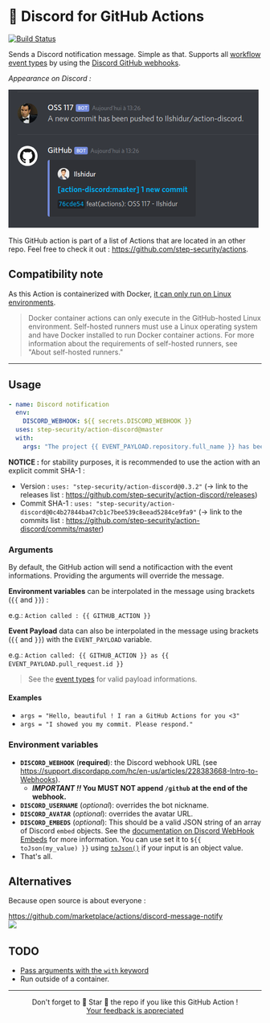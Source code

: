 # 🚀 Discord for GitHub Actions

[![Build Status][build-badge]][build-url]

Sends a Discord notification message. Simple as that.
Supports all [workflow event types](https://developer.github.com/webhooks/#events) by using the [Discord GitHub webhooks](https://discordapp.com/developers/docs/resources/webhook#execute-githubcompatible-webhook).

_Appearance on Discord :_

![Discord message](preview.png "Discord message")

This GitHub action is part of a list of Actions that are located in an other repo. Feel free to check it out : https://github.com/step-security/actions.

## Compatibility note

As this Action is containerized with Docker, [it can only run on Linux environments](https://help.github.com/en/actions/building-actions/about-actions#types-of-actions).

> Docker container actions can only execute in the GitHub-hosted Linux environment.
> Self-hosted runners must use a Linux operating system and have Docker installed to run Docker container actions. For more information about the requirements of self-hosted runners, see "About self-hosted runners."

<hr/>

## Usage

```yaml
- name: Discord notification
  env:
    DISCORD_WEBHOOK: ${{ secrets.DISCORD_WEBHOOK }}
  uses: step-security/action-discord@master
  with:
    args: "The project {{ EVENT_PAYLOAD.repository.full_name }} has been deployed."
```

**NOTICE :** for stability purposes, it is recommended to use the action with an explicit commit SHA-1 :

- Version : `uses: "step-security/action-discord@0.3.2"` (&rarr; link to the releases list : https://github.com/step-security/action-discord/releases)
- Commit SHA-1 : `uses: "step-security/action-discord@0c4b27844ba47cb1c7bee539c8eead5284ce9fa9"` (&rarr; link to the commits list : https://github.com/step-security/action-discord/commits/master)

### Arguments

By default, the GitHub action will send a notificaction with the event informations. Providing the arguments will override the message.

**Environment variables** can be interpolated in the message using brackets (`{{` and `}}`) :

e.g.: `Action called : {{ GITHUB_ACTION }}`

**Event Payload** data can also be interpolated in the message using brackets (`{{` and `}}`) with the `EVENT_PAYLOAD` variable.

e.g.: `Action called: {{ GITHUB_ACTION }} as {{ EVENT_PAYLOAD.pull_request.id }}`

> See the [event types](https://developer.github.com/v3/activity/events/types) for valid payload informations.

#### Examples

- `args = "Hello, beautiful ! I ran a GitHub Actions for you <3"`
- `args = "I showed you my commit. Please respond."`

### Environment variables

- **`DISCORD_WEBHOOK`** (**required**): the Discord webhook URL (see https://support.discordapp.com/hc/en-us/articles/228383668-Intro-to-Webhooks).
  - **_IMPORTANT !!_ You MUST NOT append `/github` at the end of the webhook.**
- **`DISCORD_USERNAME`** (_optional_): overrides the bot nickname.
- **`DISCORD_AVATAR`** (_optional_): overrides the avatar URL.
- **`DISCORD_EMBEDS`** (_optional_): This should be a valid JSON string of an array of Discord `embed` objects. See the [documentation on Discord WebHook Embeds](https://birdie0.github.io/discord-webhooks-guide/structure/embeds.html) for more information. You can use set it to `${{ toJson(my_value) }}` using [`toJson()`](https://docs.github.com/en/actions/reference/context-and-expression-syntax-for-github-actions#tojson) if your input is an object value.
- That's all.

## Alternatives

Because open source is about everyone :

https://github.com/marketplace/actions/discord-message-notify <br/>
![](https://img.shields.io/github/stars/appleboy/discord-action.svg?label=Stars&style=social)

## TODO

- [Pass arguments with the `with` keyword](https://help.github.com/en/actions/automating-your-workflow-with-github-actions/workflow-syntax-for-github-actions#jobsjob_idstepswith)
- Run outside of a container.

<hr/>

<p align="center">
  Don't forget to 🌟 Star 🌟 the repo if you like this GitHub Action !<br/>
  <a href="https://github.com/step-security/action-discord/issues/new">Your feedback is appreciated</a>
</p>

[build-badge]: https://img.shields.io/endpoint.svg?url=https%3A%2F%2Factions-badge.atrox.dev%2Fstep-security%2Faction-discord%2Fbadge%3Fref%3Dmain&style=flat
[build-url]: https://actions-badge.atrox.dev/step-security/action-discord/goto?ref=main
